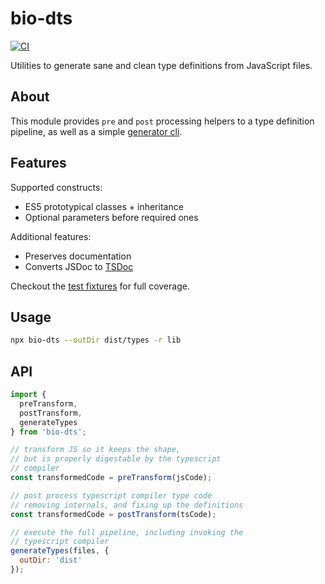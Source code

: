 # bio-dts

[![CI](https://github.com/nikku/bio-dts/actions/workflows/CI.yml/badge.svg)](https://github.com/nikku/bio-dts/actions/workflows/CI.yml)

Utilities to generate sane and clean type definitions from JavaScript files.

## About

This module provides `pre` and `post` processing helpers to a type definition pipeline, as well as a simple [generator cli](#usage).


## Features

Supported constructs:

* ES5 prototypical classes + inheritance
* Optional parameters before required ones

Additional features:

* Preserves documentation
* Converts JSDoc to [TSDoc](https://github.com/microsoft/tsdoc)

Checkout the [test fixtures](./test/fixtures) for full coverage.


## Usage

```sh
npx bio-dts --outDir dist/types -r lib
```

## API

```javascript
import {
  preTransform,
  postTransform,
  generateTypes
} from 'bio-dts';

// transform JS so it keeps the shape,
// but is properly digestable by the typescript
// compiler
const transformedCode = preTransform(jsCode);

// post process typescript compiler type code
// removing internals, and fixing up the definitions
const transformedCode = postTransform(tsCode);

// execute the full pipeline, including invoking the
// typescript compiler
generateTypes(files, {
  outDir: 'dist'
});
```
